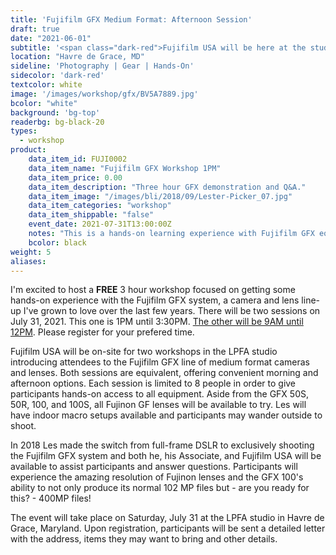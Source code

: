 ```yaml
---
title: 'Fujifilm GFX Medium Format: Afternoon Session'
draft: true
date: "2021-06-01"
subtitle: '<span class="dark-red">Fujifilm USA will be here at the studio with <span class="fw7">the ENTIRE GFX system line-up</span></span>'
location: "Havre de Grace, MD"
sideline: 'Photography | Gear | Hands-On'
sidecolor: 'dark-red'
textcolor: white
image: '/images/workshop/gfx/BV5A7889.jpg'
bcolor: "white"
background: 'bg-top'
readerbg: bg-black-20
types:
  - workshop
product:
    data_item_id: FUJI0002
    data_item_name: "Fujifilm GFX Workshop 1PM"
    data_item_price: 0.00
    data_item_description: "Three hour GFX demonstration and Q&A."
    data_item_image: "/images/bli/2018/09/Lester-Picker_07.jpg"
    data_item_categories: "workshop"
    data_item_shippable: "false"
    event_date: 2021-07-31T13:00:00Z
    notes: "This is a hands-on learning experience with Fujifilm GFX equipment that will be available at the workshop."
    bcolor: black
weight: 5
aliases:
---
```

I'm excited to host a **FREE** 3 hour workshop focused on getting some hands-on experience with the Fujifilm GFX system, a camera and lens line-up I've grown to love over the last few years. There will be two sessions on July 31, 2021. This one is 1PM until 3:30PM. [The other will be 9AM until 12PM](/products/fuji-gfx-system-workshop-am/). Please register for your prefered time.

Fujifilm USA will be on-site for two workshops in the LPFA studio introducing attendees to the Fujifilm GFX line of medium format cameras and lenses. Both sessions are equivalent, offering convenient morning and afternoon options. Each session is limited to 8 people in order to give participants hands-on access to all equipment. Aside from the GFX 50S, 50R, 100, and 100S, all Fujinon GF lenses will be available to try. Les will have indoor macro setups available and participants may wander outside to shoot. 

In 2018 Les made the switch from full-frame DSLR to exclusively shooting the Fujifilm GFX system and both he, his Associate, and Fujifilm USA will be available to assist participants and answer questions. Participants will experience the amazing resolution of Fujinon lenses and the GFX 100's ability to not only produce its normal 102 MP files but - are you ready for this? - 400MP files! 

The event will take place on Saturday, July 31 at the LPFA studio in Havre de Grace, Maryland. Upon registration, participants will be sent a detailed letter with the address, items they may want to bring and other details. 

